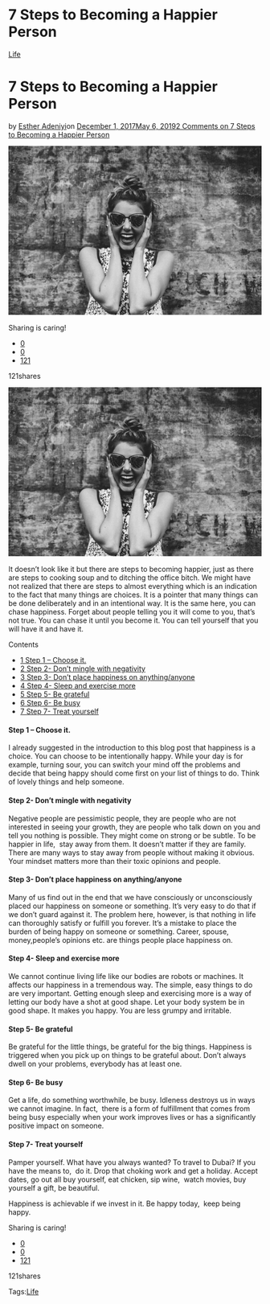 # 7 Steps to Becoming a Happier Person

[Life](https://estheradeniyi.com/category/life/)
# 7 Steps to Becoming a Happier Person

by [Esther Adeniyi](https://estheradeniyi.com/author/esther-adeniyi/)on [December 1, 2017May 6, 2019](https://estheradeniyi.com/7-steps-to-becoming-happier-person/)[2 Comments on 7 Steps to Becoming a Happier Person](https://estheradeniyi.com/7-steps-to-becoming-happier-person/#comments)

![](images\pexels-photo-65121.jpeg)

Sharing is caring!

- [0](https://www.facebook.com/sharer/sharer.php?u=https%3A%2F%2Festheradeniyi.com%2F7-steps-to-becoming-happier-person%2F&amp;t=7%20Steps%20to%20Becoming%20a%20Happier%20Person)
- [0](https://twitter.com/intent/tweet?text=7%20Steps%20to%20Becoming%20a%20Happier%20Person&amp;url=https%3A%2F%2Festheradeniyi.com%2F7-steps-to-becoming-happier-person%2F)
- [121](#)

121shares

[![Woman excitedly taking a picture](images\pexels-photo-65121.jpeg)](images\pexels-photo-65121.jpeg)

It doesn&#x2019;t look like it but there are steps to becoming happier, just as there are steps to cooking soup and to ditching the office bitch. We might have not realized that there are steps to almost everything which is an indication to the fact that many things are choices. It is a pointer that many things can be done deliberately and in an intentional way. It is the same here, you can chase happiness. Forget about people telling you it will come to you, that&#x2019;s not true. You can chase it until you become it. You can tell yourself that you will have it and have it.

Contents

- [1 Step 1 &#x2013; Choose it.](#Step_1_8211_Choose_it)
- [2 Step 2- Don&#x2019;t mingle with negativity](#Step_2-_Don8217t_mingle_with_negativity)
- [3 Step 3- Don&#x2019;t place happiness on anything/anyone](#Step_3-_Don8217t_place_happiness_on_anythinganyone)
- [4 Step 4- Sleep and exercise more](#Step_4-_Sleep_and_exercise_more)
- [5 Step 5- Be grateful](#Step_5-_Be_grateful)
- [6 Step 6- Be busy](#Step_6-_Be_busy)
- [7 Step 7- Treat yourself](#Step_7-_Treat_yourself)

#### Step 1 &#x2013; Choose it.

I already suggested in the introduction to this blog post that happiness is a choice. You can choose to be intentionally happy. While your day is for example, turning sour, you can switch your mind off the problems and decide that being happy should come first on your list of things to do. Think of lovely things and help someone.

#### Step 2- Don&#x2019;t mingle with negativity

Negative people are pessimistic people, they are people who are not interested in seeing your growth, they are people who talk down on you and tell you nothing is possible. They might come on strong or be subtle. To be happier in life, &#xA0;stay away from them. It doesn&#x2019;t matter if they are family. There are many ways to stay away from people without making it obvious. Your mindset matters more than their toxic opinions and people.

#### Step 3- Don&#x2019;t place happiness on anything/anyone

Many of us find out in the end that we have consciously or unconsciously placed our happiness on someone or something. It&#x2019;s very easy to do that if we don&#x2019;t guard against it. The problem here, however, is that nothing in life can thoroughly satisfy or fulfill you forever. It&#x2019;s a mistake to place the burden of being happy on someone or something. Career, spouse, money,people&#x2019;s opinions etc. are things people place happiness on.

#### Step 4- Sleep and exercise more

We cannot continue living life like our bodies are robots or machines. It affects our happiness in a tremendous way. The simple, easy things to do are very important. Getting enough sleep and exercising more is a way of letting our body have a shot at good shape. Let your body system be in good shape. It makes you happy. You are less grumpy and irritable.

#### Step 5- Be grateful

Be grateful for the little things, be grateful for the big things. Happiness is triggered when you pick up on things to be grateful about. Don&#x2019;t always dwell on your problems, everybody has at least one.

#### Step 6- Be busy

Get a life, do something worthwhile, be busy. Idleness destroys us in ways we cannot imagine. In fact, &#xA0;there is a form of fulfillment that comes from being busy especially when your work improves lives or has a significantly positive impact on someone.

#### Step 7- Treat yourself

Pamper yourself. What have you always wanted? To travel to Dubai? If you have the means to, &#xA0;do it. Drop that choking work and get a holiday. Accept dates, go out all buy yourself, eat chicken, sip wine, &#xA0;watch movies, buy yourself a gift, be beautiful.

Happiness is achievable if we invest in it. Be happy today, &#xA0;keep being happy.

Sharing is caring!

- [0](https://www.facebook.com/sharer/sharer.php?u=https%3A%2F%2Festheradeniyi.com%2F7-steps-to-becoming-happier-person%2F&amp;t=7%20Steps%20to%20Becoming%20a%20Happier%20Person)
- [0](https://twitter.com/intent/tweet?text=7%20Steps%20to%20Becoming%20a%20Happier%20Person&amp;url=https%3A%2F%2Festheradeniyi.com%2F7-steps-to-becoming-happier-person%2F)
- [121](#)

121shares

Tags:[Life](https://estheradeniyi.com/tag/life/)